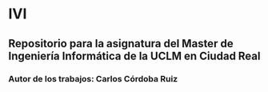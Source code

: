 # IVI
## Repositorio para la asignatura del Master de Ingeniería Informática de la UCLM en Ciudad Real
### Autor de los trabajos: Carlos Córdoba Ruiz
